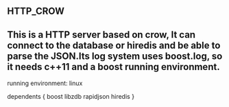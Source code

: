 HTTP_CROW
---------------------------------------------------------------------
This is a HTTP server based on crow, It can connect to the database or hiredis and be able to parse the JSON.Its log system uses boost.log, so it needs c++11 and a boost running environment.
----------------------------------------------------------------------------

running environment: linux

dependents
{
	boost
	libzdb
	rapidjson
	hiredis
}